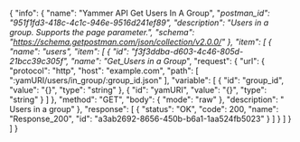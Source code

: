 {
  "info": {
    "name": "Yammer API Get Users In A Group",
    "_postman_id": "951f1fd3-418c-4c1c-946e-9516d241ef89",
    "description": "Users in a group. Supports the page parameter.",
    "schema": "https://schema.getpostman.com/json/collection/v2.0.0/"
  },
  "item": [
    {
      "name": "users",
      "item": [
        {
          "id": "f3f3ddba-d603-4c46-805d-21bcc39c305f",
          "name": "Get_Users in a Group_",
          "request": {
            "url": {
              "protocol": "http",
              "host": "example.com",
              "path": [
                ":yamURI/users/in_group/:group_id.json"
              ],
              "variable": [
                {
                  "id": "group_id",
                  "value": "{}",
                  "type": "string"
                },
                {
                  "id": "yamURI",
                  "value": "{}",
                  "type": "string"
                }
              ]
            },
            "method": "GET",
            "body": {
              "mode": "raw"
            },
            "description": " Users in a group"
          },
          "response": [
            {
              "status": "OK",
              "code": 200,
              "name": "Response_200",
              "id": "a3ab2692-8656-450b-b6a1-1aa524fb5023"
            }
          ]
        }
      ]
    }
  ]
}